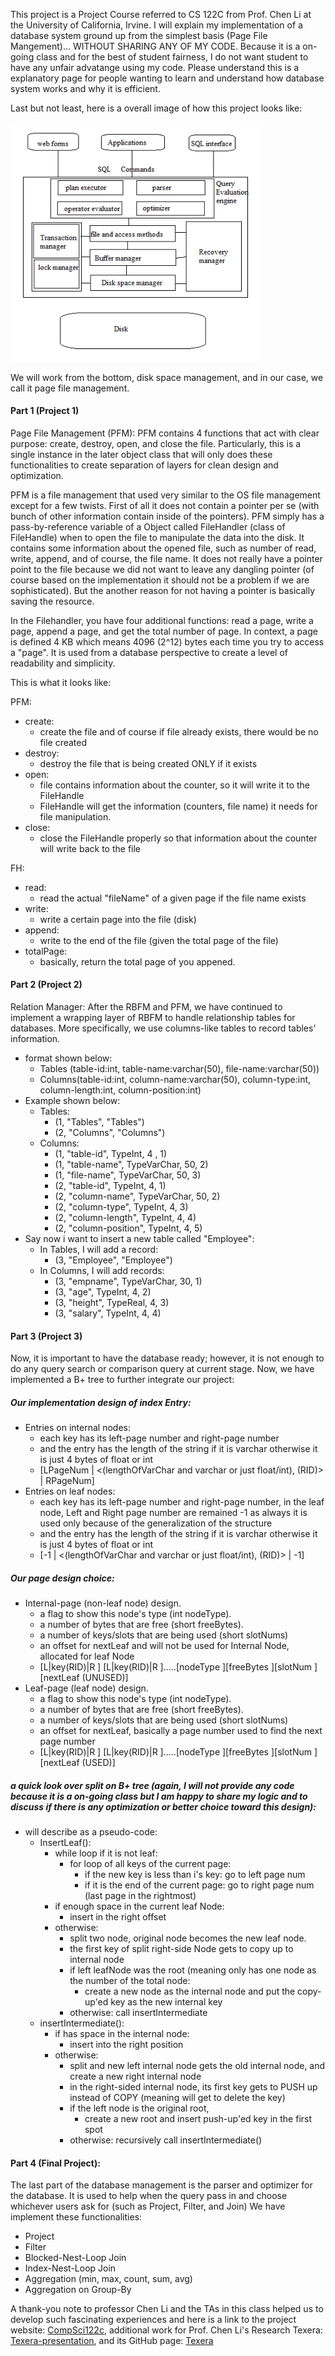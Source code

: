 This project is a Project Course referred to CS 122C from Prof. Chen Li at the University of California, Irvine.
I will explain my implementation of a database system ground up from the simplest basis (Page File Mangement)...
WITHOUT SHARING ANY OF MY CODE. Because it is a on-going class and for the best of student fairness, I do not want
student to have any unfair advatange using my code. Please understand this is a explanatory page for people wanting to learn
and understand how database system works and why it is efficient.

Last but not least, here is a overall image of how this project looks like:

<img src="/assets/database-management-system/DBMS-structure.png" alt="structure" width="400">

We will work from the bottom, disk space management, and in our case, we call it page file management.

#### Part 1 (Project 1)

Page File Management (PFM):
PFM contains 4 functions that act with clear purpose: create, destroy, open, and close the file. Particularly, this is
a single instance in the later object class that will only does these functionalities to create separation of layers for
clean design and optimization.

PFM is a file management that used very similar to the OS file management except for a few twists.
First of all it does not contain a pointer per se (with bunch of other information contain inside of the pointers).
PFM simply has a pass-by-reference variable of a Object called FileHandler (class of FileHandle) when to open the file
to manipulate the data into the disk. It contains some information about the opened file, such as number of read, write,
append, and of course, the file name. It does not really have a pointer point to the file because we did not want to leave
any dangling pointer (of course based on the implementation it should not be a problem if we are sophisticated). But the another
reason for not having a pointer is basically saving the resource.

In the Filehandler, you have four additional functions: read a page, write a page, append a page, and get the total number of page.
In context, a page is defined 4 KB which means 4096 (2^12) bytes each time you try to access a "page". It is used from a
database perspective to create a level of readability and simplicity.

This is what it looks like:

PFM:

- create:
  - create the file and of course if file already exists, there would be no file created
- destroy:
  - destroy the file that is being created ONLY if it exists
- open:
  - file contains information about the counter, so it will write it to the FileHandle
  - FileHandle will get the information (counters, file name) it needs for file manipulation.
- close:
  - close the FileHandle properly so that information about the counter will write back to the file

FH:

- read:
  - read the actual "fileName" of a given page if the file name exists
- write:
  - write a certain page into the file (disk)
- append:
  - write to the end of the file (given the total page of the file)
- totalPage:
  - basically, return the total page of you appened.

#### Part 2 (Project 2)

Relation Manager:
After the RBFM and PFM, we have continued to implement a wrapping layer of RBFM to handle relationship tables for databases.
More specifically, we use columns-like tables to record tables' information.
- format shown below:
  - Tables (table-id:int, table-name:varchar(50), file-name:varchar(50))
  - Columns(table-id:int, column-name:varchar(50), column-type:int, column-length:int, column-position:int)
- Example shown below: 
  - Tables:
    - (1, "Tables", "Tables")
    - (2, "Columns", "Columns")
  - Columns: 
    - (1, "table-id", TypeInt, 4 , 1)
    - (1, "table-name", TypeVarChar, 50, 2)
    - (1, "file-name", TypeVarChar, 50, 3)
    - (2, "table-id", TypeInt, 4, 1)
    - (2, "column-name",  TypeVarChar, 50, 2)
    - (2, "column-type", TypeInt, 4, 3)
    - (2, "column-length", TypeInt, 4, 4)
    - (2, "column-position", TypeInt, 4, 5)
- Say now i want to insert a new table called "Employee":
  - In Tables, I will add a record:
    - (3, "Employee", "Employee")
  - In Columns, I will add records:
    - (3, "empname", TypeVarChar, 30, 1)
    - (3, "age", TypeInt, 4, 2)
    - (3, "height", TypeReal, 4, 3)
    - (3, "salary", TypeInt, 4, 4)


#### Part 3 (Project 3)
Now, it is important to have the database ready; however, it is not enough to do any query search or comparison query at current stage. Now, we have implemented a B+ tree to further integrate our project:

##### Our implementation design of index Entry:
- Entries on internal nodes:  
  - each key has its left-page number and right-page number
  - and the entry has the length of the string if it is varchar otherwise it is just 4 bytes of float or int
  - [LPageNum | <(lengthOfVarChar and varchar or just float/int), (RID)> | RPageNum] 
- Entries on leaf nodes:
  - each key has its left-page number and right-page number, in the leaf node, Left and Right page number are 
  remained -1 as always it is used only because of the generalization of the structure
  - and the entry has the length of the string if it is varchar otherwise it is just 4 bytes of float or int
  - [-1 | <(lengthOfVarChar and varchar or just float/int), (RID)> | -1] 

##### Our page design choice:
- Internal-page (non-leaf node) design.
  - a flag to show this node's type (int nodeType).
  - a number of bytes that are free (short freeBytes).
  - a number of keys/slots that are being used (short slotNums)
  - an offset for nextLeaf and will not be used for Internal Node, allocated for leaf Node
  - [L|key(RID)|R \] [L|key(RID)|R \].....[nodeType \][freeBytes \][slotNum \][nextLeaf (UNUSED)\]
- Leaf-page (leaf node) design.
    - a flag to show this node's type (int nodeType).
    - a number of bytes that are free (short freeBytes).
    - a number of keys/slots that are being used (short slotNums)
    - an offset for nextLeaf, basically a page number used to find the next page number
    - [L|key(RID)|R \] [L|key(RID)|R \].....[nodeType \][freeBytes \][slotNum \][nextLeaf (USED)\]

##### a quick look over split on B+ tree (again, I will not provide any code because it is a on-going class but I am happy to share my logic and to discuss if there is any optimization or better choice toward this design):
- will describe as a pseudo-code:
    - InsertLeaf():
        - while loop if it is not leaf:
            - for loop of all keys of the current page:
                - if the new key is less than i's key: go to left page num
                - if it is the end of the current page: go to right page num (last page in the rightmost)
        - if enough space in the current leaf Node: 
            - insert in the right offset
        - otherwise: 
            - split two node, original node becomes the new leaf node.
            - the first key of split right-side Node gets to copy up to internal node
            - if left leafNode was the root (meaning only has one node as the number of the total node:
                - create a new node as the internal node and put the copy-up'ed key as the new internal key
            - otherwise:
                call insertIntermediate
    - insertIntermediate():
        - if has space in the internal node:
            - insert into the right position
        - otherwise:
            - split and new left internal node gets the old internal node, and create a new right internal node
            - in the right-sided internal node, its first key gets to PUSH up instead of COPY (meaning will get to delete the key)
            - if the left node is the original root, 
                - create a new root and insert push-up'ed key in the first spot
            - otherwise:
                recursively call insertIntermediate()



#### Part 4 (Final Project):
The last part of the database management is the parser and optimizer for the database. It is used to help when the query pass in and choose whichever users ask for (such as Project, Filter, and Join)
We have implement these functionalities:
- Project
- Filter 
- Blocked-Nest-Loop Join
- Index-Nest-Loop Join
- Aggregation (min, max, count, sum, avg)
- Aggregation on Group-By


A thank-you note to professor Chen Li and the TAs in this class helped us to develop such fascinating experiences and here is a link to the project website: [CompSci122c][cs122c], additional work for Prof. Chen Li's Research Texera: [Texera-presentation][texera-work], and its GitHub page: [Texera][texera]

[texera]: https://github.com/Texera/texera
[texera-work]: https://youtu.be/sYHSi8nEB7o 
[cs122c]: https://grape.ics.uci.edu/wiki/public/wiki/cs222-2019-fall
